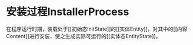 # 安装过程InstallerProcess


在程序运行时期，装载处于[[初始态InitState]]的[[实体Entity]]，对其中的[[内容Content]]进行安装，使之生成实际可运行的[[实体态EntityState]]。